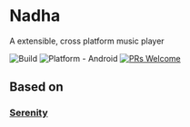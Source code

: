 # Nadha

A extensible, cross platform music player

![Build](https://github.com/YajanaRao/Nadha/workflows/Build/badge.svg?branch=master)
![Platform - Android](https://img.shields.io/badge/platform-Android-yellow.svg)
[![PRs Welcome](https://img.shields.io/badge/PRs-Welcome-brightgreen.svg)](https://github.com/YajanaRao/Serenity/pulls)

## Based on

### [Serenity](!https://github.com/YajanaRao/Serenity)
